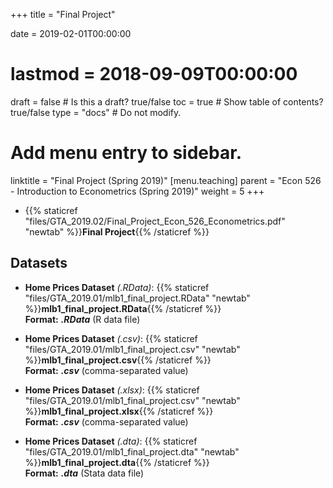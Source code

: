 +++
title = "Final Project"

date = 2019-02-01T00:00:00
# lastmod = 2018-09-09T00:00:00

draft = false  # Is this a draft? true/false
toc = true  # Show table of contents? true/false
type = "docs"  # Do not modify.

# Add menu entry to sidebar.
linktitle = "Final Project (Spring 2019)"
[menu.teaching]
  parent = "Econ 526 - Introduction to Econometrics (Spring 2019)"
  weight = 5
+++

* {{% staticref "files/GTA_2019.02/Final_Project_Econ_526_Econometrics.pdf" "newtab" %}}**Final Project**{{% /staticref %}}

## Datasets

* **Home Prices Dataset** _(.RData)_: {{% staticref "files/GTA_2019.01/mlb1_final_project.RData" "newtab" %}}**mlb1_final_project.RData**{{% /staticref %}} <br/>
**Format:** **_.RData_** (R data file)

* **Home Prices Dataset** _(.csv)_: {{% staticref "files/GTA_2019.01/mlb1_final_project.csv" "newtab" %}}**mlb1_final_project.csv**{{% /staticref %}} <br/>
**Format:** **_.csv_** (comma-separated value)

* **Home Prices Dataset** _(.xlsx)_: {{% staticref "files/GTA_2019.01/mlb1_final_project.csv" "newtab" %}}**mlb1_final_project.xlsx**{{% /staticref %}} <br/>
**Format:** **_.csv_** (comma-separated value)

* **Home Prices Dataset** _(.dta)_: {{% staticref "files/GTA_2019.01/mlb1_final_project.dta" "newtab" %}}**mlb1_final_project.dta**{{% /staticref %}} <br/>
**Format:** **_.dta_** (Stata data file)
